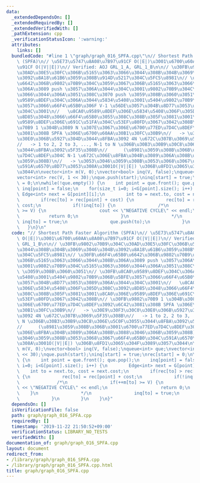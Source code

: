 ```yaml
---
data:
  _extendedDependsOn: []
  _extendedRequiredBy: []
  _extendedVerifiedWith: []
  _pathExtension: cpp
  _verificationStatusIcon: ':warning:'
  attributes:
    links: []
  bundledCode: "#line 1 \"graph/graph_016_SPFA.cpp\"\n// Shortest Path Faster Algorithm\
    \ (SPFA)\n// \u5E73\u5747\u8A08\u7B97\u91CF O(|E|)\u3001\u6700\u60AA\u8A08\u7B97\
    \u91CF O(|V||E|)\n// Verified: AOJ GRL_1_A, GRL_1_B\n\n// \u30FB\u9802\u70B9\u304C\
    \u30AD\u30E5\u30FC\u306B\u5165\u3063\u3066\u3044\u308B\u304B\u3069\u3046\u304B\
    \u3092\u8A18\u61B6\u3059\u308B\u914D\u5217\u304C\u5FC5\u8981\n// \u30FB\u66F4\u65B0\
    \u6642\u306B\u9802\u70B9\u304C\u3059\u3067\u306B\u5165\u3063\u3066\u3044\u308B\
    \u306A\u3089 push \u3057\u306A\u3044\u304C\u3001\u9802\u70B9\u304C\u5165\u3063\
    \u3066\u3044\u306A\u3051\u308C\u3070 push \u3059\u308B\u3060\u3051\n// \u30FB\u8CA0\
    \u9589\u8DEF\u304C\u306A\u3044\u5834\u5408\u3001\u5404\u9802\u70B9\u306B\u5BFE\
    \u3057\u3066\u66F4\u65B0\u306F V-1 \u56DE\u3057\u304B\u8D77\u3053\u3089\u306A\u3044\
    \u304C\u3001\n//   \u8CA0\u9589\u8DEF\u306E\u5834\u5408\u306F\u305D\u308C\u3092\
    \u8D85\u3048\u3066\u66F4\u65B0\u3055\u308C\u308B\u305F\u3081\u3001\u8CA0\u306E\
    \u9589\u8DEF\u306E\u691C\u51FA\u304C\u53EF\u80FD\u3067\u3042\u308B\n// \u30FB\u9802\
    \u70B9 1 \u304B\u3089 N \u307E\u3067\u306E\u6700\u77ED\u7D4C\u8DEF\u3092\u6C42\
    \u3081\u308B SPFA \u306E\u6700\u60AA\u30B1\u30FC\u30B9\n//   -> \u30E9\u30F3\u30C0\
    \u30E0\u306B\u5927\u304D\u3044\u8FBA\u3092 4N \u672C\u307B\u3069\u5F35\u308B\n\
    //   -> 1 to 2, 2 to 3, ..., N-1 to N \u306B\u30B3\u30B9\u30C8\u306E\u5C0F\u3055\
    \u3044\u8FBA\u3092\u5F35\u308B\n//      (\u8981\u3059\u308B\u306B\u3001\u6700\u77ED\
    \u7D4C\u8DEF\u304C N-1 \u672C\u306E\u8FBA\u304B\u3089\u306A\u308B\u3088\u3046\u306B\
    \u3059\u308B)\n//   -> \u3053\u3046\u3059\u308B\u3053\u3068\u3067\u66F4\u65B0\u304C\
    \u591A\u6570\u8D77\u3053\u308A\u3001O(|V||E|) \u306B\u8FD1\u3065\u304F\u3089\u3057\
    \u3044\n\nvector<int> m(V, 0);\nvector<bool> inq(V, false);\nqueue<int> que;\n\
    vector<int> rec(V, 1 << 30);\nque.push(start);\ninq[start] = true;\nrec[start]\
    \ = 0;\n\nwhile(!que.empty()) {\n    int point = que.front(); que.pop();\n   \
    \ inq[point] = false;\n    for(size_t i=0; i<G[point].size(); i++) {\n       \
    \ Edge<int> next = G[point][i];\n        int to = next.to, cost = next.cost;\n\
    \        if(rec[to] > rec[point] + cost) {\n            rec[to] = rec[point] +\
    \ cost;\n            if(!inq[to]) {\n                /*\n                if(++m[to]\
    \ >= V) {\n                    cout << \"NEGATIVE CYCLE\" << endl;\n         \
    \           return 0;\n                }\n                */\n               \
    \ inq[to] = true;\n                que.push(to);\n            }\n        }\n \
    \   }\n}\n"
  code: "// Shortest Path Faster Algorithm (SPFA)\n// \u5E73\u5747\u8A08\u7B97\u91CF\
    \ O(|E|)\u3001\u6700\u60AA\u8A08\u7B97\u91CF O(|V||E|)\n// Verified: AOJ GRL_1_A,\
    \ GRL_1_B\n\n// \u30FB\u9802\u70B9\u304C\u30AD\u30E5\u30FC\u306B\u5165\u3063\u3066\
    \u3044\u308B\u304B\u3069\u3046\u304B\u3092\u8A18\u61B6\u3059\u308B\u914D\u5217\
    \u304C\u5FC5\u8981\n// \u30FB\u66F4\u65B0\u6642\u306B\u9802\u70B9\u304C\u3059\u3067\
    \u306B\u5165\u3063\u3066\u3044\u308B\u306A\u3089 push \u3057\u306A\u3044\u304C\
    \u3001\u9802\u70B9\u304C\u5165\u3063\u3066\u3044\u306A\u3051\u308C\u3070 push\
    \ \u3059\u308B\u3060\u3051\n// \u30FB\u8CA0\u9589\u8DEF\u304C\u306A\u3044\u5834\
    \u5408\u3001\u5404\u9802\u70B9\u306B\u5BFE\u3057\u3066\u66F4\u65B0\u306F V-1 \u56DE\
    \u3057\u304B\u8D77\u3053\u3089\u306A\u3044\u304C\u3001\n//   \u8CA0\u9589\u8DEF\
    \u306E\u5834\u5408\u306F\u305D\u308C\u3092\u8D85\u3048\u3066\u66F4\u65B0\u3055\
    \u308C\u308B\u305F\u3081\u3001\u8CA0\u306E\u9589\u8DEF\u306E\u691C\u51FA\u304C\
    \u53EF\u80FD\u3067\u3042\u308B\n// \u30FB\u9802\u70B9 1 \u304B\u3089 N \u307E\u3067\
    \u306E\u6700\u77ED\u7D4C\u8DEF\u3092\u6C42\u3081\u308B SPFA \u306E\u6700\u60AA\
    \u30B1\u30FC\u30B9\n//   -> \u30E9\u30F3\u30C0\u30E0\u306B\u5927\u304D\u3044\u8FBA\
    \u3092 4N \u672C\u307B\u3069\u5F35\u308B\n//   -> 1 to 2, 2 to 3, ..., N-1 to\
    \ N \u306B\u30B3\u30B9\u30C8\u306E\u5C0F\u3055\u3044\u8FBA\u3092\u5F35\u308B\n\
    //      (\u8981\u3059\u308B\u306B\u3001\u6700\u77ED\u7D4C\u8DEF\u304C N-1 \u672C\
    \u306E\u8FBA\u304B\u3089\u306A\u308B\u3088\u3046\u306B\u3059\u308B)\n//   -> \u3053\
    \u3046\u3059\u308B\u3053\u3068\u3067\u66F4\u65B0\u304C\u591A\u6570\u8D77\u3053\
    \u308A\u3001O(|V||E|) \u306B\u8FD1\u3065\u304F\u3089\u3057\u3044\n\nvector<int>\
    \ m(V, 0);\nvector<bool> inq(V, false);\nqueue<int> que;\nvector<int> rec(V, 1\
    \ << 30);\nque.push(start);\ninq[start] = true;\nrec[start] = 0;\n\nwhile(!que.empty())\
    \ {\n    int point = que.front(); que.pop();\n    inq[point] = false;\n    for(size_t\
    \ i=0; i<G[point].size(); i++) {\n        Edge<int> next = G[point][i];\n    \
    \    int to = next.to, cost = next.cost;\n        if(rec[to] > rec[point] + cost)\
    \ {\n            rec[to] = rec[point] + cost;\n            if(!inq[to]) {\n  \
    \              /*\n                if(++m[to] >= V) {\n                    cout\
    \ << \"NEGATIVE CYCLE\" << endl;\n                    return 0;\n            \
    \    }\n                */\n                inq[to] = true;\n                que.push(to);\n\
    \            }\n        }\n    }\n}"
  dependsOn: []
  isVerificationFile: false
  path: graph/graph_016_SPFA.cpp
  requiredBy: []
  timestamp: '2019-11-22 21:50:52+09:00'
  verificationStatus: LIBRARY_NO_TESTS
  verifiedWith: []
documentation_of: graph/graph_016_SPFA.cpp
layout: document
redirect_from:
- /library/graph/graph_016_SPFA.cpp
- /library/graph/graph_016_SPFA.cpp.html
title: graph/graph_016_SPFA.cpp
---
```

